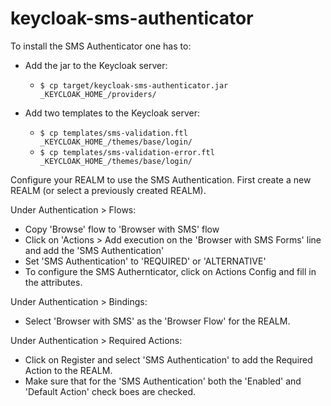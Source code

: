 # keycloak-sms-authenticator

To install the SMS Authenticator one has to:

* Add the jar to the Keycloak server:
  * `$ cp target/keycloak-sms-authenticator.jar _KEYCLOAK_HOME_/providers/`

* Add two templates to the Keycloak server:
  * `$ cp templates/sms-validation.ftl _KEYCLOAK_HOME_/themes/base/login/`
  * `$ cp templates/sms-validation-error.ftl _KEYCLOAK_HOME_/themes/base/login/`


Configure your REALM to use the SMS Authentication.
First create a new REALM (or select a previously created REALM).

Under Authentication > Flows:
* Copy 'Browse' flow to 'Browser with SMS' flow
* Click on 'Actions > Add execution on the 'Browser with SMS Forms' line and add the 'SMS Authentication'
* Set 'SMS Authentication' to 'REQUIRED' or 'ALTERNATIVE'
* To configure the SMS Authernticator, click on Actions  Config and fill in the attributes.


Under Authentication > Bindings:
* Select 'Browser with SMS' as the 'Browser Flow' for the REALM.

Under Authentication > Required Actions:
* Click on Register and select 'SMS Authentication' to add the Required Action to the REALM.
* Make sure that for the 'SMS Authentication' both the 'Enabled' and 'Default Action' check boes are checked.